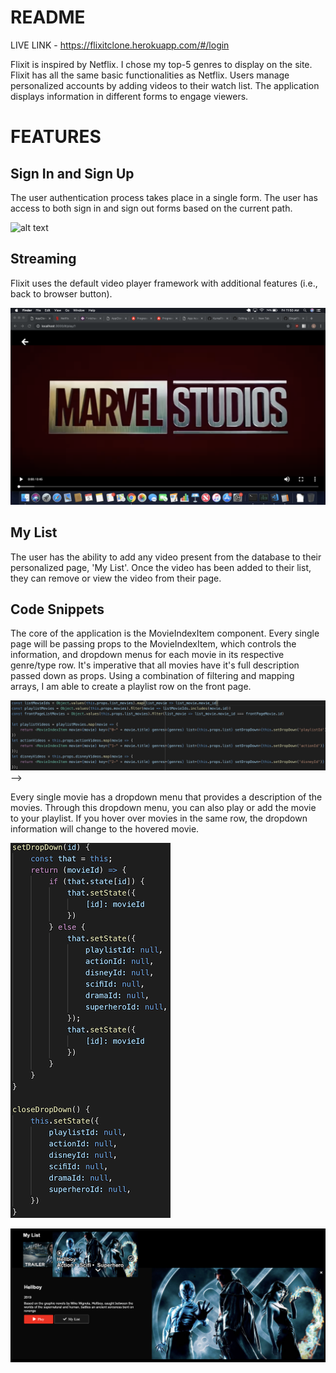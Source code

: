 # README

LIVE LINK - https://flixitclone.herokuapp.com/#/login

Flixit is inspired by Netflix. I chose my top-5 genres to display on the site. Flixit has all the same basic functionalities as Netflix. Users manage personalized accounts by adding videos to their watch list. The application displays information in different forms to engage viewers. 

# FEATURES

## Sign In and Sign Up

The user authentication process takes place in a single form. The user has access to both sign in and sign out forms based on the current path.

![alt text](https://github.com/lyttonliao/NetflixClone/blob/master/app/assets/images/Auth.png)

## Streaming

Flixit uses the default video player framework with additional features (i.e., back to browser button).

![alt text](https://github.com/lyttonliao/NetflixClone/blob/master/app/assets/images/Show.png)

<!-- ## Slide Bars (Work in progress)

Each item on the slide bars are links to the video's play page. The sliding bars have an infinite scroll feature. When hovering over an item, the item expands and displays its title, genres, and year; as it expands, its sibling containers will move while maintaining its shape. There is also a drop-down button that will display an indepth description of the movie. -->

<!-- ## Search (Work in progress)

The search bar continuously detects live changes to the input field to look for matches with similar title or the specified genre. -->

## My List

The user has the ability to add any video present from the database to their personalized page, 'My List'. Once the video has been added to their list, they can remove or view the video from their page.

## Code Snippets

The core of the application is the MovieIndexItem component. Every single page will be passing props to the MovieIndexItem, which controls the information, and dropdown menus for each movie in its respective genre/type row. It's imperative that all movies have it's full description passed down as props. Using a combination of filtering and mapping arrays, I am able to create a playlist row on the front page.

![alt text](https://github.com/lyttonliao/NetflixClone/blob/master/app/assets/images/movieindexitem.png) -->

Every single movie has a dropdown menu that provides a description of the movies. Through this dropdown menu, you can also play or add the movie to your playlist. If you hover over movies in the same row, the dropdown information will change to the hovered movie.

![alt text](https://github.com/lyttonliao/NetflixClone/blob/master/app/assets/images/Dropdown.png)

![alt text](https://github.com/lyttonliao/NetflixClone/blob/master/app/assets/images/ddinfo.png)

<!-- ## Profiles (Bonus Feature)

All accounts can store up to five individual profiles. -->
